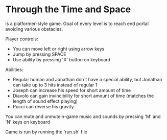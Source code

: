 # Through the Time and Space
is a platformer-style game. Goal of every level is to reach
end portal avoiding various obstacles.

Player controls:
- You can move left or right using arrow keys
- Jump by pressing SPACE
- Use ability by pressing 'X' button on keyboard

Abilities:
- Regular human and Jonathan don`t have a special ability,
but Jonathan can take up to 3 hits instead of regular 1
- Joseph can increase his speed for short amount of time
- Diavolo can gain invincibility for short amount of time
  (matches the length of sound effect playing)
- Pucci can reverse his gravity

You can mute and unmutein-game music and sounds by pressing
'M' and 'N' keys on keyboard

Game is run by running the 'run.sh' file